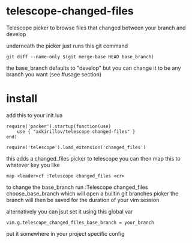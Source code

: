 # telescope-changed-files
Telescope picker to browse files that changed between your branch and develop

underneath the picker just runs this git command

```
git diff --name-only $(git merge-base HEAD base_branch) 
```
the base_branch defaults to "develop" but you can change it to be any branch you want (see #usage section)

# install
add this to your init.lua
```
require('packer').startup(function(use)
	use { "axkirillov/telescope-changed-files" }
end)

require('telescope').load_extension('changed_files')
```
this adds a changed_files picker to telescope
you can then map this to whatever key you like
```
map <leader>cf :Telescope changed_files <cr>
```

to change the base_branch run :Telescope changed_files choose_base_branch
which will open a builtin git branches picker
the branch will then be saved for the duration of your vim session

alternatively you can jsut set it using this global var

```
vim.g.telescope_changed_files_base_branch = your_branch
```

put it somewhere in your project specific config
